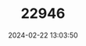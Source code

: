 ---
title: "22946"
category: "Vespericola karokorum"
draft: false
date: 2024-02-22 13:03:50
languages:
  English: ["Karok Hesperion", "Karok Indian Snail"]
---